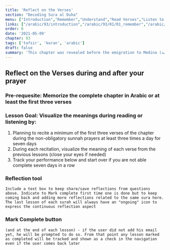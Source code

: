 ```yaml
---
title: 'Reflect on the Verses'
section: "Decoding Sura al Duha"
menu: ["Introduction","Remember","Understand","Read Verses","Listen to Verses","Apply the Verses","Reflect on the Verses"]
links: ["/arabic/93/introduction","/arabic/93/01/01_remember","/arabic/93/01/02_understand","/arabic/93/02/01_read-verses","/arabic/93/02/02_listen-verses","/arabic/93/02/03_apply-verses","/arabic/93/03/01_reflect-verses"]
order: 6
date: '2021-05-09'
chapter: 93
tags: ['tafsir', 'koran', 'arabic']
draft: false
summary: 'This chapter was revealed before the emigration to Medina (مكية). It talks about the character/personality of the greatest prophet, peace be upon him, and the blessings and graces that Allah most High bestowed upon him in this world and the next so that he could thank Him by these amazing blessings.'
---
```

## Reflect on the Verses during and after your prayer
### Pre-requesite: Memorize the complete chapter in Arabic or at least the first three verses
### Lesson Goal: Visualize the meanings during reading or listening by: 
1. Planning to recite a minimum of the first three verses of the chapter during the non-obligatory sunnah prayers at least three times a day for seven days
2. During each recitation, visualize the meaning of each verse from the previous lessons (close your eyes if needed)
3. Track your performance below and start over if you are not able complete seven days in a row
  
### Reflection tool

`Include a text box to keep share/save reflections from questions above. Indicate to Mark complete first time one is done but to keep coming back and adding more reflections related to the same sura here. The last lesson of each surah will always have an "ongoing" icon to express the continuous reflection aspect`

### Mark Complete button

`(and at the end of each lesson) - if the user did not add his email yet, he will be prompted to do so. From that point any lesson marked as completed will be tracked and shown as a check in the navigation even if the user comes back later`
